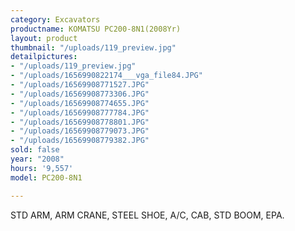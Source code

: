 ```yaml
---
category: Excavators
productname: KOMATSU PC200-8N1(2008Yr)
layout: product
thumbnail: "/uploads/119_preview.jpg"
detailpictures:
- "/uploads/119_preview.jpg"
- "/uploads/1656990822174___vga_file84.JPG"
- "/uploads/16569908771527.JPG"
- "/uploads/16569908773306.JPG"
- "/uploads/16569908774655.JPG"
- "/uploads/16569908777784.JPG"
- "/uploads/16569908778801.JPG"
- "/uploads/16569908779073.JPG"
- "/uploads/16569908779382.JPG"
sold: false
year: "2008"
hours: '9,557'
model: PC200-8N1

---
```

STD ARM, ARM CRANE, STEEL SHOE, A/C, CAB, STD BOOM, EPA.